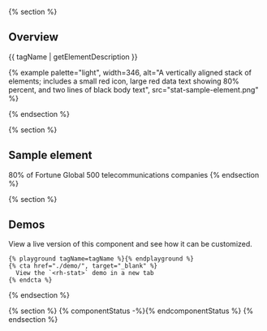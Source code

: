 {% section %}
## Overview

{{ tagName | getElementDescription }}

{% example palette="light",
           width=346,
           alt="A vertically aligned stack of elements; includes a small red icon, large red data text showing 80% percent, and two lines of black body text",
           src="stat-sample-element.png" %}

{% endsection %}

{% section %}
## Sample element
  <rh-stat>
    <pf-icon slot="icon" set="fas" icon="tower-cell" size="lg" style="color: #ee0000"></pf-icon>
    <span slot="statistic">80%</span>
    <span>of Fortune Global 500 telecommunications companies</span>
  </rh-stat>
{% endsection %}

{% section %}
  ## Demos
  View a live version of this component and see how it can be customized.

    {% playground tagName=tagName %}{% endplayground %}
    {% cta href="./demo/", target="_blank" %}
      View the `<rh-stat>` demo in a new tab
    {% endcta %}
{% endsection %}

{% section %}
  {% componentStatus -%}{% endcomponentStatus %}
{% endsection %}
